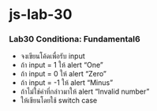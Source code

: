 # js-lab-30
### Lab30 Conditiona: Fundamental6
- จงเขียนโค้ดเพื่อรับ input
- ถ้า input = 1 ให้ alert “One”
- ถ้า input = 0 ให้ alert “Zero”
- ถ้า input = -1 ให้ alert “Minus”
- ถ้าไม่ใช่ค่าที่กล่าวมาให้ alert “Invalid number”
- ให้เขียนโดยใช้ switch case
